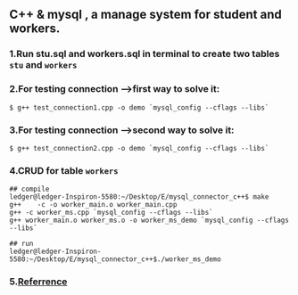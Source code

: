 ## C++ & mysql , a manage system for student and workers. 

### 1.Run stu.sql and workers.sql in terminal to create two tables `stu` and `workers`


### 2.For testing connection -->first way to solve it:

```linux
$ g++ test_connection1.cpp -o demo `mysql_config --cflags --libs`
```

### 3.For testing connection -->second way to solve it:

```linux
$ g++ test_connection2.cpp -o demo `mysql_config --cflags --libs`
```


### 4.CRUD for table `workers` 
```linux
## compile
ledger@ledger-Inspiron-5580:~/Desktop/E/mysql_connector_c++$ make
g++    -c -o worker_main.o worker_main.cpp
g++ -c worker_ms.cpp `mysql_config --cflags --libs`
g++ worker_main.o worker_ms.o -o worker_ms_demo `mysql_config --cflags --libs`
```

```linux
## run
ledger@ledger-Inspiron-5580:~/Desktop/E/mysql_connector_c++$./worker_ms_demo 
```


### 5.[Referrence](https://github.com/webary/MySQL_Tools)
